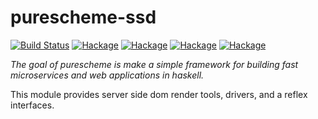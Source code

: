 # purescheme-ssd
[![Build Status](https://travis-ci.org/purescheme/purescheme-ssd.svg?branch=master)](https://travis-ci.org/purescheme/purescheme-wai-routing-core)
[![Hackage](https://img.shields.io/hackage/v/purescheme-ssd-core)](http://hackage.haskell.org/package/purescheme-ssd-core)
[![Hackage](https://img.shields.io/hackage/v/purescheme-ssd-wai)](http://hackage.haskell.org/package/purescheme-ssd-wai)
[![Hackage](https://img.shields.io/hackage/v/purescheme-ssd-reflex)](http://hackage.haskell.org/package/purescheme-ssd-reflex)
[![Hackage](https://img.shields.io/hackage/v/purescheme-ssd-reflex-vaadin)](http://hackage.haskell.org/package/purescheme-ssd-reflex-vaadin)


*The goal of purescheme is make a simple framework for building fast microservices and web applications in haskell.*

This module provides server side dom render tools, drivers, and a reflex interfaces.

